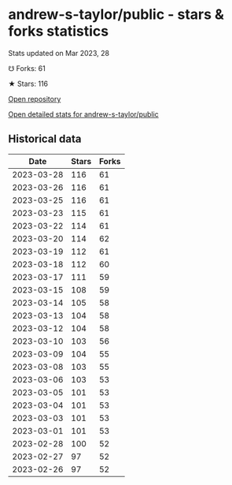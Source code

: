 # andrew-s-taylor/public - stars & forks statistics

Stats updated on Mar 2023, 28

☋ Forks: 61

★ Stars: 116

[Open repository](https://github.com/andrew-s-taylor/public)

[Open detailed stats for andrew-s-taylor/public](https://reviewgithub.com/rep/andrew-s-taylor/public)

## Historical data
| Date | Stars | Forks |
|------|-------|-------|
| 2023-03-28 | 116 | 61 | 
| 2023-03-26 | 116 | 61 | 
| 2023-03-25 | 116 | 61 | 
| 2023-03-23 | 115 | 61 | 
| 2023-03-22 | 114 | 61 | 
| 2023-03-20 | 114 | 62 | 
| 2023-03-19 | 112 | 61 | 
| 2023-03-18 | 112 | 60 | 
| 2023-03-17 | 111 | 59 | 
| 2023-03-15 | 108 | 59 | 
| 2023-03-14 | 105 | 58 | 
| 2023-03-13 | 104 | 58 | 
| 2023-03-12 | 104 | 58 | 
| 2023-03-10 | 103 | 56 | 
| 2023-03-09 | 104 | 55 | 
| 2023-03-08 | 103 | 55 | 
| 2023-03-06 | 103 | 53 | 
| 2023-03-05 | 101 | 53 | 
| 2023-03-04 | 101 | 53 | 
| 2023-03-03 | 101 | 53 | 
| 2023-03-01 | 101 | 53 | 
| 2023-02-28 | 100 | 52 | 
| 2023-02-27 | 97 | 52 | 
| 2023-02-26 | 97 | 52 | 

